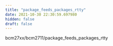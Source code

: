 ```yaml
---
title: "package_feeds_packages_rtty"
date: 2021-10-30 22:30:59.697980
hidden: false
draft: false
---
```


bcm27xx/bcm2711/package_feeds_packages_rtty

